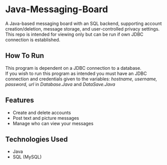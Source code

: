 # Java-Messaging-Board

A Java-based messaging board with an SQL backend, supporting account creation/deletion, message storage, and user-controlled privacy settings.<br>
This repo is intended for viewing only but can be run if own JDBC connection is established.

## How To Run 
This program is dependent on a JDBC connection to a database.\
If you wish to run this program as intended you must have an JDBC connection and credentials given to the variables:
_hostname, username, password, url_ in _Database.Java_ and _DataSave.Java_

## Features
- Create and delete accounts
- Post text and picture messages
- Manage who can view your messages

## Technologies Used
- Java
- SQL (MySQL)
